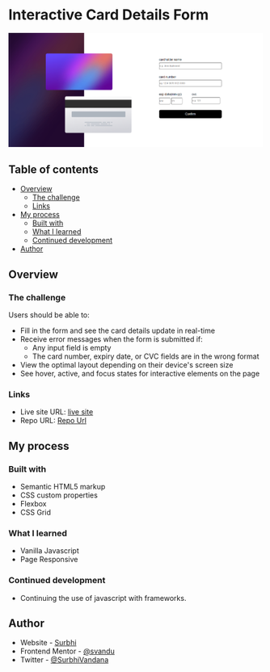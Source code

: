# Interactive Card Details Form

![carddetailspagescreenshot](/images/ui-ss.png)

## Table of contents

- [Overview](#overview)
  - [The challenge](#the-challenge)
  - [Links](#links)
- [My process](#my-process)
  - [Built with](#built-with)
  - [What I learned](#what-i-learned)
  - [Continued development](#continued-development)
- [Author](#author)

## Overview

### The challenge

Users should be able to:

- Fill in the form and see the card details update in real-time
- Receive error messages when the form is submitted if:
  - Any input field is empty
  - The card number, expiry date, or CVC fields are in the wrong format
- View the optimal layout depending on their device's screen size
- See hover, active, and focus states for interactive elements on the page

### Links

- Live site URL: [live site](interactive-card-details-svandu.vercel.app)
- Repo URL: [Repo Url](https://github.com/svandu/interactive-card-details)

## My process

### Built with

- Semantic HTML5 markup
- CSS custom properties
- Flexbox
- CSS Grid

### What I learned

- Vanilla Javascript 
- Page Responsive

### Continued development

- Continuing the use of javascript with frameworks.

## Author

- Website - [Surbhi](https://interactive-card-details-surbhi.vercel.app/)
- Frontend Mentor - [@svandu](https://www.frontendmentor.io/profile/svandu)
- Twitter - [@SurbhiVandana](https://twitter.com/SurbhiVandana)

